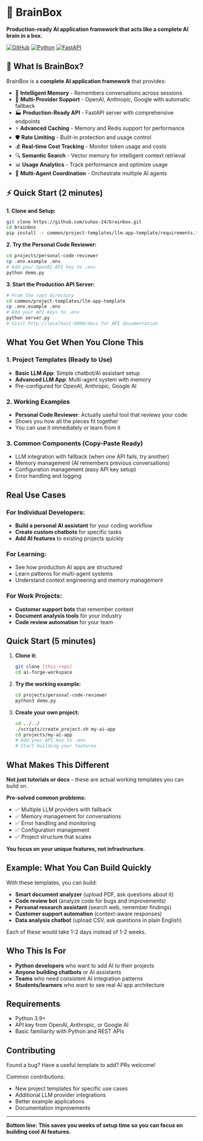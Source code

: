 # 🧠 BrainBox

**Production-ready AI application framework that acts like a complete AI brain in a box.**

[![GitHub](https://img.shields.io/github/license/suhas-24/brainbox)](https://github.com/suhas-24/brainbox)
[![Python](https://img.shields.io/badge/python-3.9+-blue.svg)](https://www.python.org/downloads/)
[![FastAPI](https://img.shields.io/badge/FastAPI-0.104+-green.svg)](https://fastapi.tiangolo.com/)

## 🚀 What Is BrainBox?

BrainBox is a **complete AI application framework** that provides:
- 🧠 **Intelligent Memory** - Remembers conversations across sessions
- 🔄 **Multi-Provider Support** - OpenAI, Anthropic, Google with automatic fallback
- 🏭 **Production-Ready API** - FastAPI server with comprehensive endpoints
- ⚡ **Advanced Caching** - Memory and Redis support for performance
- 🛡️ **Rate Limiting** - Built-in protection and usage control
- 💰 **Real-time Cost Tracking** - Monitor token usage and costs
- 🔍 **Semantic Search** - Vector memory for intelligent context retrieval
- 📊 **Usage Analytics** - Track performance and optimize usage
- 🤖 **Multi-Agent Coordination** - Orchestrate multiple AI agents

## ⚡ Quick Start (2 minutes)

**1. Clone and Setup:**
```bash
git clone https://github.com/suhas-24/brainbox.git
cd brainbox
pip install -r common/project-templates/llm-app-template/requirements.txt
```

**2. Try the Personal Code Reviewer:**
```bash
cd projects/personal-code-reviewer
cp .env.example .env
# Add your OpenAI API key to .env
python demo.py
```

**3. Start the Production API Server:**
```bash
# From the root directory
cd common/project-templates/llm-app-template
cp .env.example .env
# Add your API keys to .env
python server.py
# Visit http://localhost:8000/docs for API documentation
```

## What You Get When You Clone This

### 1. **Project Templates** (Ready to Use)
- **Basic LLM App**: Simple chatbot/AI assistant setup
- **Advanced LLM App**: Multi-agent system with memory
- Pre-configured for OpenAI, Anthropic, Google AI

### 2. **Working Examples**
- **Personal Code Reviewer**: Actually useful tool that reviews your code
- Shows you how all the pieces fit together
- You can use it immediately or learn from it

### 3. **Common Components** (Copy-Paste Ready)
- LLM integration with fallback (when one API fails, try another)
- Memory management (AI remembers previous conversations)
- Configuration management (easy API key setup)
- Error handling and logging

## Real Use Cases

### For Individual Developers:
- **Build a personal AI assistant** for your coding workflow
- **Create custom chatbots** for specific tasks
- **Add AI features** to existing projects quickly

### For Learning:
- See how production AI apps are structured
- Learn patterns for multi-agent systems
- Understand context engineering and memory management

### For Work Projects:
- **Customer support bots** that remember context
- **Document analysis tools** for your industry
- **Code review automation** for your team

## Quick Start (5 minutes)

1. **Clone it:**
   ```bash
   git clone [this-repo]
   cd ai-forge-workspace
   ```

2. **Try the working example:**
   ```bash
   cd projects/personal-code-reviewer
   python3 demo.py
   ```

3. **Create your own project:**
   ```bash
   cd ../../
   ./scripts/create_project.sh my-ai-app
   cd projects/my-ai-app
   # Add your API key to .env
   # Start building your features
   ```

## What Makes This Different

**Not just tutorials or docs** - these are actual working templates you can build on.

**Pre-solved common problems:**
- ✅ Multiple LLM providers with fallback
- ✅ Memory management for conversations
- ✅ Error handling and monitoring
- ✅ Configuration management
- ✅ Project structure that scales

**You focus on your unique features, not infrastructure.**

## Example: What You Can Build Quickly

With these templates, you can build:

- **Smart document analyzer** (upload PDF, ask questions about it)
- **Code review bot** (analyze code for bugs and improvements)  
- **Personal research assistant** (search web, remember findings)
- **Customer support automation** (context-aware responses)
- **Data analysis chatbot** (upload CSV, ask questions in plain English)

Each of these would take 1-2 days instead of 1-2 weeks.

## Who This Is For

- **Python developers** who want to add AI to their projects
- **Anyone building chatbots** or AI assistants
- **Teams** who need consistent AI integration patterns
- **Students/learners** who want to see real AI app architecture

## Requirements

- Python 3.9+
- API key from OpenAI, Anthropic, or Google AI
- Basic familiarity with Python and REST APIs

## Contributing

Found a bug? Have a useful template to add? PRs welcome!

Common contributions:
- New project templates for specific use cases
- Additional LLM provider integrations
- Better example applications
- Documentation improvements

---

**Bottom line: This saves you weeks of setup time so you can focus on building cool AI features.**
